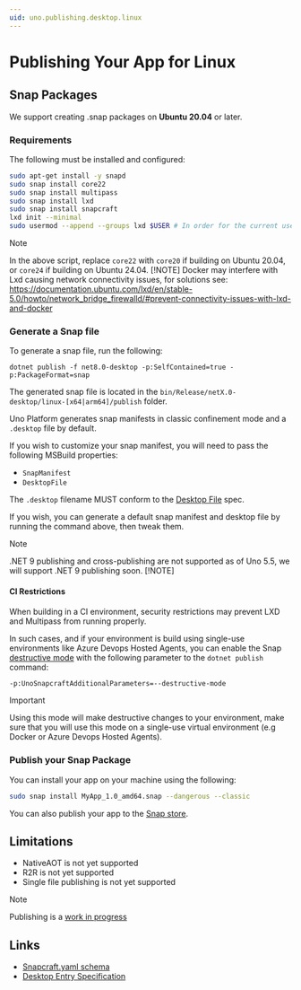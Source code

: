 ```yaml
---
uid: uno.publishing.desktop.linux
---
```


# Publishing Your App for Linux

## Snap Packages

We support creating .snap packages on **Ubuntu 20.04** or later.

### Requirements

The following must be installed and configured:

```bash
sudo apt-get install -y snapd
sudo snap install core22
sudo snap install multipass
sudo snap install lxd
sudo snap install snapcraft
lxd init --minimal
sudo usermod --append --groups lxd $USER # In order for the current user to use LXD
```

> [!NOTE]
> In the above script, replace `core22` with `core20` if building on Ubuntu 20.04, or `core24` if building on Ubuntu 24.04.
> [!NOTE]
> Docker may interfere with Lxd causing network connectivity issues, for solutions see:
> https://documentation.ubuntu.com/lxd/en/stable-5.0/howto/network_bridge_firewalld/#prevent-connectivity-issues-with-lxd-and-docker

### Generate a Snap file

To generate a snap file, run the following:

```shell
dotnet publish -f net8.0-desktop -p:SelfContained=true -p:PackageFormat=snap
```

The generated snap file is located in the `bin/Release/netX.0-desktop/linux-[x64|arm64]/publish` folder.

Uno Platform generates snap manifests in classic confinement mode and a `.desktop` file by default.

If you wish to customize your snap manifest, you will need to pass the following MSBuild properties:

- `SnapManifest`
- `DesktopFile`

The `.desktop` filename MUST conform to the [Desktop File](https://specifications.freedesktop.org/desktop-entry-spec/latest) spec.

If you wish, you can generate a default snap manifest and desktop file by running the command above, then tweak them.

> [!NOTE]
> .NET 9 publishing and cross-publishing are not supported as of Uno 5.5, we will support .NET 9 publishing soon.
> [!NOTE]

#### CI Restrictions

When building in a CI environment, security restrictions may prevent LXD and Multipass from running properly.

In such cases, and if your environment is build using single-use environments like Azure Devops Hosted Agents, you can enable the Snap [destructive mode](https://snapcraft.io/docs/explanation-architectures#destructive-mode) with the following parameter to the `dotnet publish` command:

```bash
-p:UnoSnapcraftAdditionalParameters=--destructive-mode
```

> [!IMPORTANT]
> Using this mode will make destructive changes to your environment, make sure that you will use this mode on a single-use virtual environment (e.g Docker or Azure Devops Hosted Agents).

### Publish your Snap Package

You can install your app on your machine using the following:

```bash
sudo snap install MyApp_1.0_amd64.snap --dangerous --classic
```

You can also publish your app to the [Snap store](https://snapcraft.io/store).

## Limitations

- NativeAOT is not yet supported
- R2R is not yet supported
- Single file publishing is not yet supported

> [!NOTE]
> Publishing is a [work in progress](https://github.com/unoplatform/uno/issues/16440)

## Links

- [Snapcraft.yaml schema](https://snapcraft.io/docs/snapcraft-yaml-schema)
- [Desktop Entry Specification](https://specifications.freedesktop.org/desktop-entry-spec/latest)
